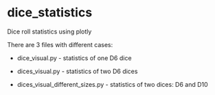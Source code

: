 # dice_statistics

Dice roll statistics using plotly

There are 3 files with different cases: 

- dice_visual.py - statistics of one D6 dice

- dices_visual.py - statistics of two D6 dices

- dices_visual_different_sizes.py - statistics of two dices: D6 and D10
